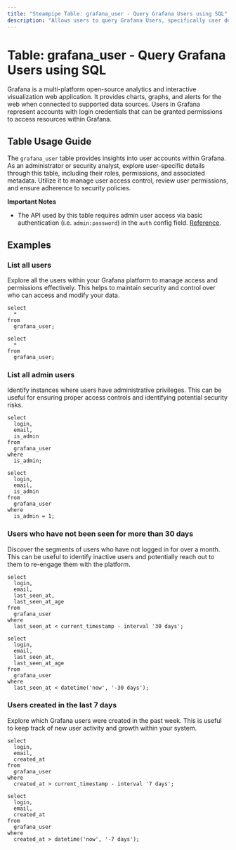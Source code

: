 ```yaml
---
title: "Steampipe Table: grafana_user - Query Grafana Users using SQL"
description: "Allows users to query Grafana Users, specifically user details and their respective roles, providing insights into user management and access control."
---
```


# Table: grafana_user - Query Grafana Users using SQL

Grafana is a multi-platform open-source analytics and interactive visualization web application. It provides charts, graphs, and alerts for the web when connected to supported data sources. Users in Grafana represent accounts with login credentials that can be granted permissions to access resources within Grafana.

## Table Usage Guide

The `grafana_user` table provides insights into user accounts within Grafana. As an administrator or security analyst, explore user-specific details through this table, including their roles, permissions, and associated metadata. Utilize it to manage user access control, review user permissions, and ensure adherence to security policies.

**Important Notes**
- The API used by this table requires admin user access via basic authentication (i.e. `admin:password`) in the `auth` config field. [Reference](https://grafana.com/docs/grafana/latest/http_api/user/#search-users).

## Examples

### List all users
Explore all the users within your Grafana platform to manage access and permissions effectively. This helps to maintain security and control over who can access and modify your data.

```sql+postgres
select
  *
from
  grafana_user;
```

```sql+sqlite
select
  *
from
  grafana_user;
```

### List all admin users
Identify instances where users have administrative privileges. This can be useful for ensuring proper access controls and identifying potential security risks.

```sql+postgres
select
  login,
  email,
  is_admin
from
  grafana_user
where
  is_admin;
```

```sql+sqlite
select
  login,
  email,
  is_admin
from
  grafana_user
where
  is_admin = 1;
```

### Users who have not been seen for more than 30 days
Discover the segments of users who have not logged in for over a month. This can be useful to identify inactive users and potentially reach out to them to re-engage them with the platform.

```sql+postgres
select
  login,
  email,
  last_seen_at,
  last_seen_at_age
from
  grafana_user
where
  last_seen_at < current_timestamp - interval '30 days';
```

```sql+sqlite
select
  login,
  email,
  last_seen_at,
  last_seen_at_age
from
  grafana_user
where
  last_seen_at < datetime('now', '-30 days');
```

### Users created in the last 7 days
Explore which Grafana users were created in the past week. This is useful to keep track of new user activity and growth within your system.

```sql+postgres
select
  login,
  email,
  created_at
from
  grafana_user
where
  created_at > current_timestamp - interval '7 days';
```

```sql+sqlite
select
  login,
  email,
  created_at
from
  grafana_user
where
  created_at > datetime('now', '-7 days');
```